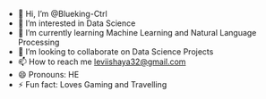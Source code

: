 - 👋 Hi, I’m @Blueking-Ctrl
- 👀 I’m interested in Data Science
- 🌱 I’m currently learning Machine Learning and Natural Language Processing
- 💞️ I’m looking to collaborate on Data Science Projects
- 📫 How to reach me leviishaya32@gmail.com
- 😄 Pronouns: HE
- ⚡ Fun fact: Loves Gaming and Travelling

<!---
Blueking-Ctrl/Blueking-Ctrl is a ✨ special ✨ repository because its `README.md` (this file) appears on your GitHub profile.
You can click the Preview link to take a look at your changes.
--->
